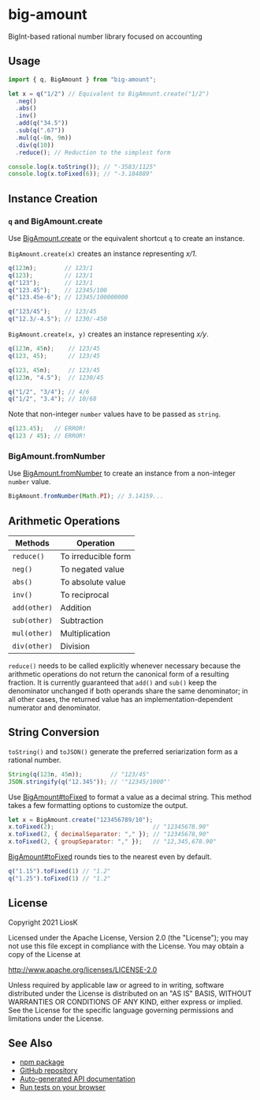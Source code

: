 # big-amount

BigInt-based rational number library focused on accounting

## Usage

```javascript
import { q, BigAmount } from "big-amount";

let x = q("1/2") // Equivalent to BigAmount.create("1/2")
  .neg()
  .abs()
  .inv()
  .add(q("34.5"))
  .sub(q(".67"))
  .mul(q(-8n, 9n))
  .div(q(10))
  .reduce(); // Reduction to the simplest form

console.log(x.toString()); // "-3583/1125"
console.log(x.toFixed(6)); // "-3.184889"
```

## Instance Creation

### `q` and BigAmount.create

Use [BigAmount.create] or the equivalent shortcut `q` to create an instance.

`BigAmount.create(x)` creates an instance representing _x/1_.

```javascript
q(123n);        // 123/1
q(123);         // 123/1
q("123");       // 123/1
q("123.45");    // 12345/100
q("123.45e-6"); // 12345/100000000

q("123/45");    // 123/45
q("12.3/-4.5"); // 1230/-450
```

`BigAmount.create(x, y)` creates an instance representing _x/y_.

```javascript
q(123n, 45n);    // 123/45
q(123, 45);      // 123/45

q(123, 45n);     // 123/45
q(123n, "4.5");  // 1230/45

q("1/2", "3/4"); // 4/6
q("1/2", "3.4"); // 10/68
```

Note that non-integer `number` values have to be passed as `string`.

```javascript
q(123.45);   // ERROR!
q(123 / 45); // ERROR!
```

[bigamount.create]: https://liosk.github.io/big-amount/doc/classes/bigamount.html#create

### BigAmount.fromNumber

Use [BigAmount.fromNumber] to create an instance from a non-integer `number`
value.

```javascript
BigAmount.fromNumber(Math.PI); // 3.14159...
```

[bigamount.fromnumber]: https://liosk.github.io/big-amount/doc/classes/bigamount.html#fromnumber

## Arithmetic Operations

| Methods      | Operation           |
| ------------ | ------------------- |
| `reduce()`   | To irreducible form |
| `neg()`      | To negated value    |
| `abs()`      | To absolute value   |
| `inv()`      | To reciprocal       |
| `add(other)` | Addition            |
| `sub(other)` | Subtraction         |
| `mul(other)` | Multiplication      |
| `div(other)` | Division            |

`reduce()` needs to be called explicitly whenever necessary because the
arithmetic operations do not return the canonical form of a resulting fraction.
It is currently guaranteed that `add()` and `sub()` keep the denominator
unchanged if both operands share the same denominator; in all other cases, the
returned value has an implementation-dependent numerator and denominator.

## String Conversion

`toString()` and `toJSON()` generate the preferred seriarization form as a
rational number.

```javascript
String(q(123n, 45n));        // "123/45"
JSON.stringify(q("12.345")); // '"12345/1000"'
```

Use [BigAmount#toFixed] to format a value as a decimal string. This method takes
a few formatting options to customize the output.

```javascript
let x = BigAmount.create("123456789/10");
x.toFixed(2);                            // "12345678.90"
x.toFixed(2, { decimalSeparator: "," }); // "12345678,90"
x.toFixed(2, { groupSeparator: "," });   // "12,345,678.90"
```

[BigAmount#toFixed] rounds ties to the nearest even by default.

```javascript
q("1.15").toFixed(1) // "1.2"
q("1.25").toFixed(1) // "1.2"
```

[bigamount#tofixed]: https://liosk.github.io/big-amount/doc/classes/bigamount.html#tofixed

## License

Copyright 2021 LiosK

Licensed under the Apache License, Version 2.0 (the "License"); you may not use
this file except in compliance with the License. You may obtain a copy of the
License at

http://www.apache.org/licenses/LICENSE-2.0

Unless required by applicable law or agreed to in writing, software distributed
under the License is distributed on an "AS IS" BASIS, WITHOUT WARRANTIES OR
CONDITIONS OF ANY KIND, either express or implied. See the License for the
specific language governing permissions and limitations under the License.

## See Also

- [npm package](https://www.npmjs.com/package/big-amount)
- [GitHub repository](https://github.com/LiosK/big-amount)
- [Auto-generated API documentation](https://liosk.github.io/big-amount/doc/)
- [Run tests on your browser](https://liosk.github.io/big-amount/test/run_on_browser.html)
